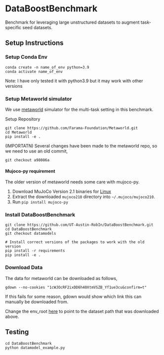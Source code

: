 # DataBoostBenchmark
Benchmark for leveraging large unstructured datasets to augment task-specific seed datasets.

## Setup Instructions

### Setup Conda Env
```
conda create -n name_of_env python=3.9
conda activate name_of_env
```
Note: I have only tested it with python3.9 but it may work with other versions

### Setup Metaworld simulator
We use [metaworld](https://github.com/Farama-Foundation/Metaworld) simulator for the multi-task setting in this benchmark.

Setup Repository
```
git clone https://github.com/Farama-Foundation/Metaworld.git
cd Metaworld
pip install -e .
```

(IMPORTATN) Several changes have been made to the metaworld repo, so we need to use an old commit,
```
git checkout a98086a
```

#### Mujoco-py requirement
The older version of metaworld needs some care with mujoco-py.

1. Download MuJoCo Version 2.1 binaries for [Linux](https://mujoco.org/download/mujoco210-linux-x86_64.tar.gz)
2. Extract the downloaded ```mujoco210``` directory into ```~/.mujoco/mujoco210```.
3. Run ```pip install mujoco-py``` 

### Install DataBoostBenchmark
```
git clone https://github.com/UT-Austin-RobIn/DataBoostBenchmark.git
cd DataBoostBenchmark
git checkout datamodels

# Install correct versions of the packages to work with the old version
pip install -r requirements 
pip install -e .
```

### Download Data
The data for metaworld can be downloaded as follows,
```
gdown --no-cookies "1cWJOcRF2ixDD6h40XtmVSZB_Yf1ue3cu&confirm=t"
```
If this fails for some reason, gdown would show which link this can manually be downloaded from.

Change the env_root [here](https://github.com/jullian-yapeter/DataBoostBenchmark/blob/cd20e0aa2e85e7c6870fcc88ee529df4bd0e3ec2/databoost/envs/metaworld/config.py#L11) to point to the dataset path that was downloaded above. 

## Testing
```
cd DataBoostBenchmark
python datamodel_example.py
```
